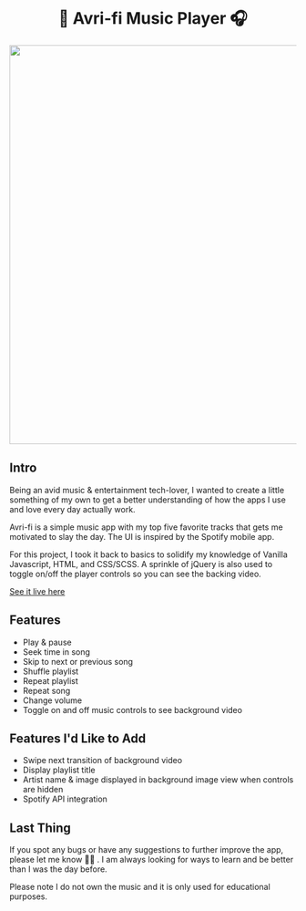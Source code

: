 
<h1 align="center">🎵 Avri-fi Music Player 🎧</h1>

<p align="center">
    <img src="./demo-gif-lg.gif?raw=true" width="700px" >
</p>

## Intro

Being an avid music & entertainment tech-lover, I wanted to create a little something of my own to get a better understanding of how the apps I use and love every day actually work. 

Avri-fi is a simple music app with my top five favorite tracks that gets me motivated to slay the day. The UI is inspired by the Spotify mobile app. 

For this project, I took it back to basics to solidify my knowledge of Vanilla Javascript, HTML, and CSS/SCSS. A sprinkle of jQuery is also used to toggle on/off the player controls so you can see the backing video.

[See it live here](https://avri-fi-music-player.netlify.app)

## Features

- Play & pause
- Seek time in song
- Skip to next or previous song
- Shuffle playlist
- Repeat playlist
- Repeat song
- Change volume
- Toggle on and off music controls to see background video

## Features I'd Like to Add

- Swipe next transition of background video
- Display playlist title
- Artist name & image displayed in background image view when controls are hidden
- Spotify API integration

## Last Thing

If you spot any bugs or have any suggestions to further improve the app, please let me know 🙏🏾 .  I am always looking for ways to learn and be better than I was the day before.

Please note I do not own the music and it is only used for educational purposes.
